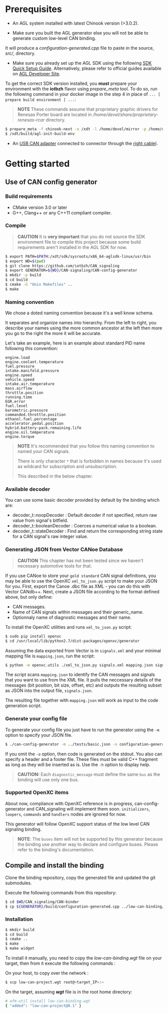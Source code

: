 # Prerequisites

* An AGL system installed with latest Chinook version \(&gt;3.0.2\).

* Make sure you built the AGL generator else you will not be able to generate custom low-level CAN binding.

It will produce a _configuration-generated.cpp_ file to paste in the source, _src/_, directory.

* Make sure you already set up the AGL SDK using the following [SDK Quick Setup Guide](http://docs.iot.bzh/docs/getting_started/en/dev/reference/setup-sdk-environment.html). Alternatively, please refer to official guides available on [AGL Developer Site](http://docs.automotivelinux.org/docs/devguides/en/dev/#guides).

To get the correct SDK version installed, you **must** prepare your environment with the **iotbzh** flavor using _prepare_meta_ tool. To do so, run the following command in your docker image in the step 4 in place of `... [ prepare build environment ] ...`:

> **NOTE** These commands assume that proprietary graphic drivers for Renesas Porter board are located in _/home/devel/share/proprietary-renesas-rcar_ directory.

```bash
$ prepare_meta -f chinook-next -o /xdt -l /home/devel/mirror -p /home/devel/share/proprietary-renesas-rcar/ -t porter -e wipeconfig -e rm_work
$ /xdt/build/agl-init-build-env
```

* An [USB CAN adapter](http://shop.8devices.com/usb2can) connected to connector through the [right cable](http://www.mouser.fr/ProductDetail/EasySync/OBD-M-DB9-F-ES/)).

<!-- pagebreak -->

# Getting started

## Use of CAN config generator

### Build requirements

* CMake version 3.0 or later
* G++, Clang++ or any C++11 compliant compiler.

### Compile

> **CAUTION** It is **very important** that you do not source the SDK environment file to compile this project because some build requirements aren't installed in the AGL SDK for now.

```bash
$ export PATH=$PATH:/xdt/sdk/sysroots/x86_64-aglsdk-linux/usr/bin
$ export WD=$(pwd)
$ git clone https://github.com/iotbzh/CAN_signaling
$ export GENERATOR=${WD}/CAN-signaling/CAN-config-generator
$ mkdir -p build
$ cd build
$ cmake -G "Unix Makefiles" ..
$ make
```

### Naming convention

We chose a doted naming convention because it's a well know schema.

It separates and organize names into hierarchy. From the left to right, you describe your names using the more common ancestor at the left then more you go to the right the more it will be accurate.

Let's take an example, here is an example about standard PID name following this convention:

```
engine.load
engine.coolant.temperature
fuel.pressure
intake.manifold.pressure
engine.speed
vehicle.speed
intake.air.temperature
mass.airflow
throttle.position
running.time
EGR.error
fuel.level
barometric.pressure
commanded.throttle.position
ethanol.fuel.percentage
accelerator.pedal.position
hybrid.battery-pack.remaining.life
engine.oil.temperature
engine.torque
```

> **NOTE** It's recommended that you follow this naming convention to named your CAN signals.
>
> There is only character `*` that is forbidden in names because it's used as wildcard for subscription and unsubscription.
>
> This described in the below chapter.

### Available decoder

You can use some basic decoder provided by default by the binding which are:

* decoder_t::noopDecoder : Default decoder if not specified, return raw value from signal's bitfield.
* decoder_t::booleanDecoder : Coerces a numerical value to a boolean.
* decoder_t::stateDecoder : Find and return the corresponding string state for a CAN signal's raw integer value.

### Generating JSON from Vector CANoe Database

> **CAUTION** This chapter has not been tested since we haven't necessary automotive tools for that.

If you use CANoe to store your `gold standard` CAN signal definitions, you may be able to use the OpenXC `xml_to_json.py` script to make your JSON for you. First, export the Canoe .dbc file as XML - you can do this with Vector CANdb++. Next, create a JSON file according to the format defined above, but only define:

- CAN messages.
- Name of CAN signals within messages and their generic_name.
- Optionnaly name of diagnostic messages and their name.

To install the OpenXC utilities and runs `xml_to_json.py` script:

```bash
$ sudo pip install openxc
$ cd /usr/local/lib/python2.7/dist-packages/openxc/generator
```

Assuming the data exported from Vector is in `signals.xml` and your minimal mapping file is `mapping.json`, run the script:

```bash
$ python -m openxc.utils ./xml_to_json.py signals.xml mapping.json signals.json
```

The script scans `mapping.json` to identify the CAN messages and signals that you want to use from the XML file. It pulls the neccessary details of the messages (bit position, bit size, offset, etc) and outputs the resulting subset as JSON into the output file, `signals.json`.

The resulting file together with `mapping.json` will work as input to the code generation script.

### Generate your config file

To generate your config file you just have to run the generator using the `-m` option to specify your JSON file.

```bash
$ ./can-config-generator -m ../tests/basic.json -o configuration-generated.cpp
```

If you omit the `-o` option, then code is generated on the stdout.
You also can specify a header and a footer file.
These files must be valid C++ fragment as long as they will be inserted as is.
Use the `-h` option to display help.

> **CAUTION:** Each `diagnostic_message` must define the same `bus` as the binding will use only one bus.

### Supported OpenXC items

About now, compliance with OpenXC reference is in progress, can-config-generator and CAN\_signaling will implement them soon.
`initializers`, `loopers`, `commands` and `handlers` nodes are ignored for now.

This generator will follow OpenXC support status of the low level CAN signaling binding.

> **NOTE**: The `buses` item will not be supported by this generator because the binding use another way to declare and configure buses. Please refer to the binding's documentation.

## Compile and install the binding
Clone the binding repository, copy the generated file and updated the git submodules.

Execute the following commands from this repository:

```bash
$ cd $WD/CAN_signaling/CAN-binder
$ cp ${GENERATOR}/build/configuration-generated.cpp ../low-can-binding/binding
```

### Installation

```bash
$ mkdir build
$ cd build
$ cmake ..
$ make
$ make widget
```

To install it manually, you need to copy the _low-can-binding.wgt_ file on your target, then from it execute the following commands :

On your host, to copy over the network :

```bash
$ scp low-can-project.wgt root@<target_IP>:~
```

On the target, assuming _**wgt**_ file is in the root home directory:

```bash
# afm-util install low-can-binding.wgt
{ "added": "low-can-project@0.1" }
```
